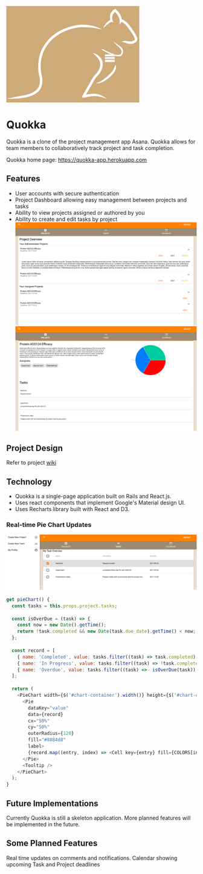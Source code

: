 ![alt text](https://raw.githubusercontent.com/carment0/Quokka/master/app/assets/images/logo.png "Logo")
# Quokka
Quokka is a clone of the project management app Asana. Quokka allows for team members to collaboratively track project and task completion.

Quokka home page: https://quokka-app.herokuapp.com

## Features

- User accounts with secure authentication
- Project Dashboard allowing easy management between projects and tasks
- Ability to view projects assigned or authored by you
- Ability to create and edit tasks by project
![alt text](https://raw.githubusercontent.com/carment0/Quokka/master/wiki/screen_shot_2.png "")
![alt text](https://raw.githubusercontent.com/carment0/Quokka/master/wiki/screen_shot_3.png "")

## Project Design

Refer to project [wiki](https://github.com/carment0/Quokka/wiki)

## Technology

- Quokka is a single-page application built on Rails and React.js.
- Uses react components that implement Google's Material design UI.
- Uses Recharts library built with React and D3.

### Real-time Pie Chart Updates
![alt text](https://raw.githubusercontent.com/carment0/Quokka/master/wiki/screen_shot_4.png "graph")

``` js
get pieChart() {
  const tasks = this.props.project.tasks;

  const isOverDue = (task) => {
    const now = new Date().getTime();
    return !task.completed && new Date(task.due_date).getTime() < now;
  };

  const record = [
    { name: 'Completed', value: tasks.filter((task) => task.completed).length },
    { name: 'In Progress', value: tasks.filter((task) => !task.completed && !isOverDue(task)).length },
    { name: 'Overdue', value: tasks.filter((task) =>  isOverDue(task)).length }
  ];

  return (
    <PieChart width={$('#chart-container').width()} height={$('#chart-container').height()}>
      <Pie
        dataKey="value"
        data={record}
        cx="50%"
        cy="50%"
        outerRadius={120}
        fill="#8884d8"
        label>
        {record.map((entry, index) => <Cell key={entry} fill={COLORS[index % COLORS.length]} />)}
      </Pie>
      <Tooltip />
    </PieChart>
  );
}

```

## Future Implementations

Currently Quokka is still a skeleton application. More planned features will be implemented in the future.

## Some Planned Features

 Real time updates on comments and notifications.
 Calendar showing upcoming Task and Project deadlines
